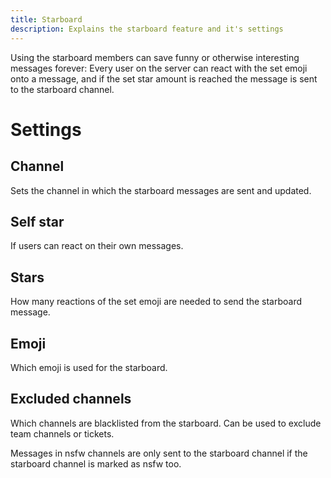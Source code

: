 ```yaml
---
title: Starboard
description: Explains the starboard feature and it's settings
---
```


Using the starboard members can save funny or otherwise interesting messages forever: Every user on the server can react with the set emoji onto a message, and if the set star amount is reached the message is sent to the starboard channel.

# Settings

## Channel
Sets the channel in which the starboard messages are sent and updated.

## Self star
If users can react on their own messages.

## Stars
How many reactions of the set emoji are needed to send the starboard message.

## Emoji
Which emoji is used for the starboard.

## Excluded channels
Which channels are blacklisted from the starboard. Can be used to exclude team channels or tickets.

Messages in nsfw channels are only sent to the starboard channel if the starboard channel is marked as nsfw too.
